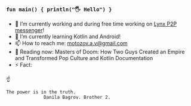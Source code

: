 ### `fun main() { println("🖐 Hello") }`

- 🔭 I’m currently working and during free time working on [Lynx P2P messenger](https://github.com/MotozovArtyom/lynx-mobile-client)!
- 🌱 I’m currently learning Kotlin and Android!
- 📫 How to reach me: motozov.a.v@gmail.com
- 📖 Reading now: Masters of Doom: How Two Guys Created an Empire and Transformed Pop Culture and Kotlin Documentation
- ⚡ Fact: 

☝
```
The power is in the truth. 
              Danila Bagrov. Brother 2.
```

